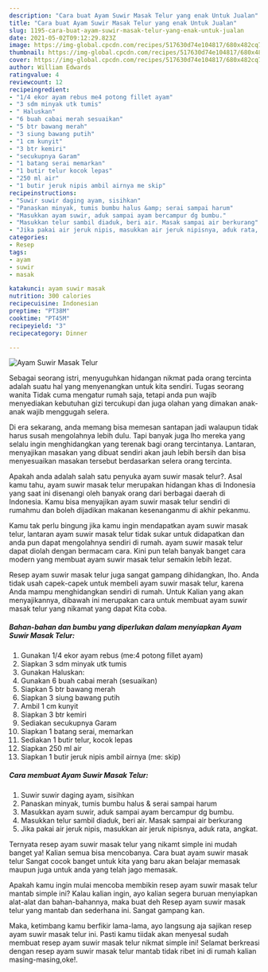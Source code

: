 ```yaml
---
description: "Cara buat Ayam Suwir Masak Telur yang enak Untuk Jualan"
title: "Cara buat Ayam Suwir Masak Telur yang enak Untuk Jualan"
slug: 1195-cara-buat-ayam-suwir-masak-telur-yang-enak-untuk-jualan
date: 2021-05-02T09:12:29.823Z
image: https://img-global.cpcdn.com/recipes/517630d74e104817/680x482cq70/ayam-suwir-masak-telur-foto-resep-utama.jpg
thumbnail: https://img-global.cpcdn.com/recipes/517630d74e104817/680x482cq70/ayam-suwir-masak-telur-foto-resep-utama.jpg
cover: https://img-global.cpcdn.com/recipes/517630d74e104817/680x482cq70/ayam-suwir-masak-telur-foto-resep-utama.jpg
author: William Edwards
ratingvalue: 4
reviewcount: 12
recipeingredient:
- "1/4 ekor ayam rebus me4 potong fillet ayam"
- "3 sdm minyak utk tumis"
- " Haluskan"
- "6 buah cabai merah sesuaikan"
- "5 btr bawang merah"
- "3 siung bawang putih"
- "1 cm kunyit"
- "3 btr kemiri"
- "secukupnya Garam"
- "1 batang serai memarkan"
- "1 butir telur kocok lepas"
- "250 ml air"
- "1 butir jeruk nipis ambil airnya me skip"
recipeinstructions:
- "Suwir suwir daging ayam, sisihkan"
- "Panaskan minyak, tumis bumbu halus &amp; serai sampai harum"
- "Masukkan ayam suwir, aduk sampai ayam bercampur dg bumbu."
- "Masukkan telur sambil diaduk, beri air. Masak sampai air berkurang"
- "Jika pakai air jeruk nipis, masukkan air jeruk nipisnya, aduk rata, angkat."
categories:
- Resep
tags:
- ayam
- suwir
- masak

katakunci: ayam suwir masak 
nutrition: 300 calories
recipecuisine: Indonesian
preptime: "PT38M"
cooktime: "PT45M"
recipeyield: "3"
recipecategory: Dinner

---
```



![Ayam Suwir Masak Telur](https://img-global.cpcdn.com/recipes/517630d74e104817/680x482cq70/ayam-suwir-masak-telur-foto-resep-utama.jpg)

Sebagai seorang istri, menyuguhkan hidangan nikmat pada orang tercinta adalah suatu hal yang menyenangkan untuk kita sendiri. Tugas seorang  wanita Tidak cuma mengatur rumah saja, tetapi anda pun wajib menyediakan kebutuhan gizi tercukupi dan juga olahan yang dimakan anak-anak wajib menggugah selera.

Di era  sekarang, anda memang bisa memesan santapan jadi walaupun tidak harus susah mengolahnya lebih dulu. Tapi banyak juga lho mereka yang selalu ingin menghidangkan yang terenak bagi orang tercintanya. Lantaran, menyajikan masakan yang dibuat sendiri akan jauh lebih bersih dan bisa menyesuaikan masakan tersebut berdasarkan selera orang tercinta. 



Apakah anda adalah salah satu penyuka ayam suwir masak telur?. Asal kamu tahu, ayam suwir masak telur merupakan hidangan khas di Indonesia yang saat ini disenangi oleh banyak orang dari berbagai daerah di Indonesia. Kamu bisa menyajikan ayam suwir masak telur sendiri di rumahmu dan boleh dijadikan makanan kesenanganmu di akhir pekanmu.

Kamu tak perlu bingung jika kamu ingin mendapatkan ayam suwir masak telur, lantaran ayam suwir masak telur tidak sukar untuk didapatkan dan anda pun dapat mengolahnya sendiri di rumah. ayam suwir masak telur dapat diolah dengan bermacam cara. Kini pun telah banyak banget cara modern yang membuat ayam suwir masak telur semakin lebih lezat.

Resep ayam suwir masak telur juga sangat gampang dihidangkan, lho. Anda tidak usah capek-capek untuk membeli ayam suwir masak telur, karena Anda mampu menghidangkan sendiri di rumah. Untuk Kalian yang akan menyajikannya, dibawah ini merupakan cara untuk membuat ayam suwir masak telur yang nikamat yang dapat Kita coba.

<!--inarticleads1-->

##### Bahan-bahan dan bumbu yang diperlukan dalam menyiapkan Ayam Suwir Masak Telur:

1. Gunakan 1/4 ekor ayam rebus (me:4 potong fillet ayam)
1. Siapkan 3 sdm minyak utk tumis
1. Gunakan  Haluskan:
1. Gunakan 6 buah cabai merah (sesuaikan)
1. Siapkan 5 btr bawang merah
1. Siapkan 3 siung bawang putih
1. Ambil 1 cm kunyit
1. Siapkan 3 btr kemiri
1. Sediakan secukupnya Garam
1. Siapkan 1 batang serai, memarkan
1. Sediakan 1 butir telur, kocok lepas
1. Siapkan 250 ml air
1. Siapkan 1 butir jeruk nipis ambil airnya (me: skip)




<!--inarticleads2-->

##### Cara membuat Ayam Suwir Masak Telur:

1. Suwir suwir daging ayam, sisihkan
1. Panaskan minyak, tumis bumbu halus &amp; serai sampai harum
1. Masukkan ayam suwir, aduk sampai ayam bercampur dg bumbu.
1. Masukkan telur sambil diaduk, beri air. Masak sampai air berkurang
1. Jika pakai air jeruk nipis, masukkan air jeruk nipisnya, aduk rata, angkat.




Ternyata resep ayam suwir masak telur yang nikamt simple ini mudah banget ya! Kalian semua bisa mencobanya. Cara buat ayam suwir masak telur Sangat cocok banget untuk kita yang baru akan belajar memasak maupun juga untuk anda yang telah jago memasak.

Apakah kamu ingin mulai mencoba membikin resep ayam suwir masak telur mantab simple ini? Kalau kalian ingin, ayo kalian segera buruan menyiapkan alat-alat dan bahan-bahannya, maka buat deh Resep ayam suwir masak telur yang mantab dan sederhana ini. Sangat gampang kan. 

Maka, ketimbang kamu berfikir lama-lama, ayo langsung aja sajikan resep ayam suwir masak telur ini. Pasti kamu tiidak akan menyesal sudah membuat resep ayam suwir masak telur nikmat simple ini! Selamat berkreasi dengan resep ayam suwir masak telur mantab tidak ribet ini di rumah kalian masing-masing,oke!.

